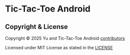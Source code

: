 Tic-Tac-Toe Android
======

## Copyright & License

Copyright © 2025 Yu and Tic-Tac-Toe Android [contributors](CONTRIBUTORS.md)

Licensed under MIT License as stated in the [LICENSE](LICENSE)
